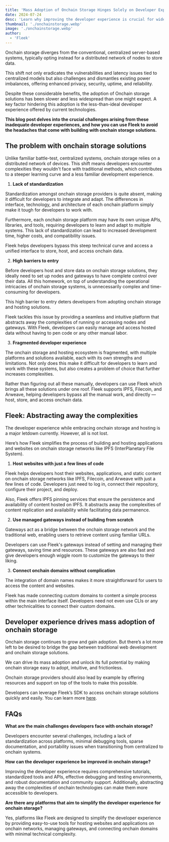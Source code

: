 ```yaml
---
title: 'Mass Adoption of Onchain Storage Hinges Solely on Developer Experience'
date: 2024-07-24
desc: 'Learn why improving the developer experience is crucial for widespread adoption of onchain storage services'
thumbnail: './onchainstorage.webp'
image: './onchainstorage.webp'
author:
  - 'Fleek'
---
```


Onchain storage diverges from the conventional, centralized server-based systems, typically opting instead for a distributed network of nodes to store data.

This shift not only eradicates the vulnerabilities and latency issues tied to centralized models but also challenges and dismantles existing power imbalances, offering enhanced privacy, security, uptime, and reliability.

Despite these considerable benefits, the adoption of Onchain storage solutions has been slower and less widespread than one might expect. A key factor hindering this adoption is the less-than-ideal developer experience offered by current technologies.

**This blog post delves into the crucial challenges arising from these inadequate developer experiences, and how you can use Fleek to avoid the headaches that come with building with onchain storage solutions.**

## **The problem with onchain storage solutions**

Unlike familiar battle-test, centralized systems, onchain storage relies on a distributed network of devices. This shift means developers encounter complexities they wouldn't face with traditional methods, which contributes to a steeper learning curve and a less familiar development experience.

1. **Lack of standardization**

Standardization amongst onchain storage providers is quite absent, making it difficult for developers to integrate and adapt. The differences in interface, technology, and architecture of each onchain platform simply make it tough for developers to work with.

Furthermore, each onchain storage platform may have its own unique APIs, libraries, and tools, requiring developers to learn and adapt to multiple systems. This lack of standardization can lead to increased development time, higher costs, and compatibility issues.

Fleek helps developers bypass this steep technical curve and access a unified interface to store, host, and access onchain data.

2. **High barriers to entry**

Before developers host and store data on onchain storage solutions, they ideally need to set up nodes and gateways to have complete control over their data. All this homework, on top of understanding the operational intricacies of onchain storage systems, is unnecessarily complex and time-consuming for developers.

This high barrier to entry deters developers from adopting onchain storage and hosting solutions.

Fleek tackles this issue by providing a seamless and intuitive platform that abstracts away the complexities of running or accessing nodes and gateways. With Fleek, developers can easily manage and access hosted data without having to pen code or any other manual labor.

3. **Fragmented developer experience**

The onchain storage and hosting ecosystem is fragmented, with multiple platforms and solutions available, each with its own strengths and limitations. Not only does this make it difficult for developers to learn and work with these systems, but also creates a problem of choice that further increases complexities.

Rather than figuring out all these manually, developers can use Fleek which brings all these solutions under one roof. Fleek supports IPFS, Filecoin, and Arweave, helping developers bypass all the manual work, and directly — host, store, and access onchain data.

## **Fleek: Abstracting away the complexities**

The developer experience while embracing onchain storage and hosting is a major letdown currently. However, all is not lost.

Here’s how Fleek simplifies the process of building and hosting applications and websites on onchain storage networks like IPFS (InterPlanetary File System).

1. **Host websites with just a few lines of code**

Fleek helps developers host their websites, applications, and static content on onchain storage networks like IPFS, Filecoin, and Arweave with just a few lines of code. Developers just need to log in, connect their repository, configure their project, and deploy.

Also, Fleek offers IPFS pinning services that ensure the persistence and availability of content hosted on IPFS. It abstracts away the complexities of content replication and availability while facilitating data permanence.

2. **Use managed gateways instead of building from scratch**

Gateways act as a bridge between the onchain storage network and the traditional web, enabling users to retrieve content using familiar URLs.

Developers can use Fleek's gateways instead of setting and managing their gateways, saving time and resources. These gateways are also fast and give developers enough wiggle room to customize the gateways to their liking.

3. **Connect onchain domains without complication**

The integration of domain names makes it more straightforward for users to access the content and websites.

Fleek has made connecting custom domains to content a simple process within the main interface itself. Developers need not even use CLIs or any other technicalities to connect their custom domains.

## **Developer experience drives mass adoption of onchain storage**

Onchain storage continues to grow and gain adoption. But there’s a lot more left to be desired to bridge the gap between traditional web development and onchain storage solutions.

We can drive its mass adoption and unlock its full potential by making onchain storage easy to adopt, intuitive, and frictionless.

Onchain storage providers should also lead by example by offering resources and support on top of the tools to make this possible.

Developers can leverage Fleek’s SDK to access onchain storage solutions quickly and easily. You can learn more <u>[here](https://fleek.xyz/docs/sdk/)</u>.

## **FAQs**

**What are the main challenges developers face with onchain storage?**

Developers encounter several challenges, including a lack of standardization across platforms, minimal debugging tools, sparse documentation, and portability issues when transitioning from centralized to onchain systems.

**How can the developer experience be improved in onchain storage?**

Improving the developer experience requires comprehensive tutorials, standardized tools and APIs, effective debugging and testing environments, and robust documentation and community support. Additionally, abstracting away the complexities of onchain technologies can make them more accessible to developers.

**Are there any platforms that aim to simplify the developer experience for onchain storage?**

Yes, platforms like Fleek are designed to simplify the developer experience by providing easy-to-use tools for hosting websites and applications on onchain networks, managing gateways, and connecting onchain domains with minimal technical complexity.
